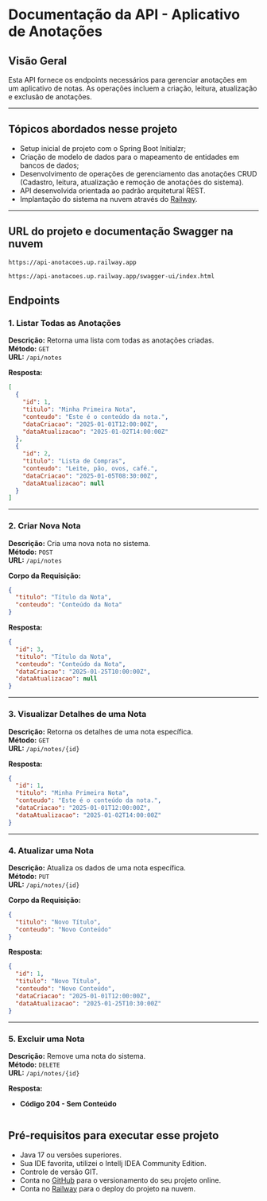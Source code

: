 
# Documentação da API - Aplicativo de Anotações

## Visão Geral
Esta API fornece os endpoints necessários para gerenciar anotações em um aplicativo de notas. As operações incluem a criação, leitura, atualização e exclusão de anotações.

---

## Tópicos abordados nesse projeto
- Setup inicial de projeto com o Spring Boot Initialzr;
- Criação de modelo de dados para o mapeamento de entidades em bancos de dados;
- Desenvolvimento de operações de gerenciamento das anotações CRUD (Cadastro, leitura, atualização e remoção de anotações do sistema).
- API desenvolvida orientada ao padrão arquitetural REST.
- Implantação do sistema na nuvem através do [Railway][railway].

---

## URL do projeto e documentação Swagger na nuvem
```
https://api-anotacoes.up.railway.app
```

```
https://api-anotacoes.up.railway.app/swagger-ui/index.html
```

## Endpoints

### 1. **Listar Todas as Anotações**
**Descrição:** Retorna uma lista com todas as anotações criadas.  
**Método:** `GET`  
**URL:** `/api/notes`  

**Resposta:**
```json
[
  {
    "id": 1,
    "titulo": "Minha Primeira Nota",
    "conteudo": "Este é o conteúdo da nota.",
    "dataCriacao": "2025-01-01T12:00:00Z",
    "dataAtualizacao": "2025-01-02T14:00:00Z"
  },
  {
    "id": 2,
    "titulo": "Lista de Compras",
    "conteudo": "Leite, pão, ovos, café.",
    "dataCriacao": "2025-01-05T08:30:00Z",
    "dataAtualizacao": null
  }
]
```

---

### 2. **Criar Nova Nota**
**Descrição:** Cria uma nova nota no sistema.  
**Método:** `POST`  
**URL:** `/api/notes`  

**Corpo da Requisição:**
```json
{
  "titulo": "Título da Nota",
  "conteudo": "Conteúdo da Nota"
}
```

**Resposta:**
```json
{
  "id": 3,
  "titulo": "Título da Nota",
  "conteudo": "Conteúdo da Nota",
  "dataCriacao": "2025-01-25T10:00:00Z",
  "dataAtualizacao": null
}
```

---

### 3. **Visualizar Detalhes de uma Nota**
**Descrição:** Retorna os detalhes de uma nota específica.  
**Método:** `GET`  
**URL:** `/api/notes/{id}`  

**Resposta:**
```json
{
  "id": 1,
  "titulo": "Minha Primeira Nota",
  "conteudo": "Este é o conteúdo da nota.",
  "dataCriacao": "2025-01-01T12:00:00Z",
  "dataAtualizacao": "2025-01-02T14:00:00Z"
}
```

---

### 4. **Atualizar uma Nota**
**Descrição:** Atualiza os dados de uma nota específica.  
**Método:** `PUT`  
**URL:** `/api/notes/{id}`  

**Corpo da Requisição:**
```json
{
  "titulo": "Novo Título",
  "conteudo": "Novo Conteúdo"
}
```

**Resposta:**
```json
{
  "id": 1,
  "titulo": "Novo Título",
  "conteudo": "Novo Conteúdo",
  "dataCriacao": "2025-01-01T12:00:00Z",
  "dataAtualizacao": "2025-01-25T10:30:00Z"
}
```

---

### 5. **Excluir uma Nota**
**Descrição:** Remove uma nota do sistema.  
**Método:** `DELETE`  
**URL:** `/api/notes/{id}`  

**Resposta:**
- **Código 204 - Sem Conteúdo**
```

```
## Pré-requisitos para executar esse projeto
- Java 17 ou versões superiores.
- Sua IDE favorita, utilizei o Intellj IDEA Community Edition.
- Controle de versão GIT.
- Conta no [GitHub][github] para o versionamento do seu projeto online.
- Conta no [Railway][railway] para o deploy do projeto na nuvem.


[railway]: https://railway.com/
[github]: https://github.com/
